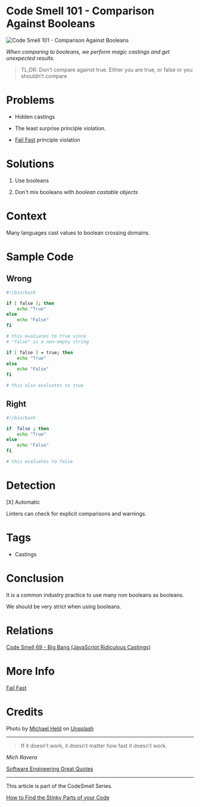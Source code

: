 # Code Smell 101 - Comparison Against Booleans

![Code Smell 101 - Comparison Against Booleans](Code%20Smell%20101%20-%20Comparison%20Against%20Booleans.jpg)

*When comparing to booleans, we perform magic castings and get unexpected results.*

> TL;DR: Don't compare against true. Either you are true, or false or you shouldn't compare

# Problems

- Hidden castings

- The least surprise principle violation.

- [Fail Fast](https://github.com/mcsee/Software-Design-Articles/tree/main/Articles/Theory/Fail%20Fast/readme.md) principle violation

# Solutions

1. Use booleans

2. Don't mix booleans with *boolean castable objects*

# Context

Many languages cast values to boolean crossing domains.

# Sample Code

## Wrong

[Gist Url]: # (https://gist.github.com/mcsee/118ff2e5ebd9779675f664ed46bae95d)

```bash
#!/bin/bash

if [ false ]; then
    echo "True"
else
    echo "False"
fi

# this evaluates to true since 
# "false" is a non-empty string

if [ false ] = true; then
    echo "True"
else
    echo "False"
fi

# this also evaluates to true
```

## Right

[Gist Url]: # (https://gist.github.com/mcsee/405d45ed06a94a81d1f1a3b06381c0f9)

```bash
#!/bin/bash

if  false ; then
    echo "True"
else
    echo "False"
fi

# this evaluates to false
```

# Detection

[X] Automatic 

Linters can check for explicit comparisons and warnings.

# Tags

- Castings

# Conclusion

It is a common industry practice to use many non booleans as booleans. 

We should be very strict when using booleans.

# Relations

[Code Smell 69 - Big Bang (JavaScript Ridiculous Castings)](https://github.com/mcsee/Software-Design-Articles/tree/main/Articles/Code%20Smells/Code%20Smell%2069%20-%20Big%20Bang%20(JavaScript%20Ridiculous%20Castings)/readme.md)

# More Info

[Fail Fast](https://github.com/mcsee/Software-Design-Articles/tree/main/Articles/Theory/Fail%20Fast/readme.md)

# Credits

Photo by [Michael Held](https://unsplash.com/@michaelheld) on [Unsplash](https://unsplash.com/s/photos/disguise)
  
* * *

> If it doesn’t work, it doesn’t matter how fast it doesn’t work.

_Mich Ravera_
 
[Software Engineering Great Quotes](https://github.com/mcsee/Software-Design-Articles/tree/main/Articles/Quotes/Software%20Engineering%20Great%20Quotes/readme.md)

* * *

This article is part of the CodeSmell Series.

[How to Find the Stinky Parts of your Code](https://github.com/mcsee/Software-Design-Articles/tree/main/Articles/Code%20Smells/How%20to%20Find%20the%20Stinky%20parts%20of%20your%20Code/readme.md)